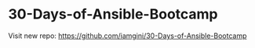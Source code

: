 # 30-Days-of-Ansible-Bootcamp
Visit new repo: https://github.com/iamgini/30-Days-of-Ansible-Bootcamp
